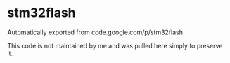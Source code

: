 # stm32flash
Automatically exported from code.google.com/p/stm32flash

This code is not maintained by me and was pulled here simply to preserve it. 
